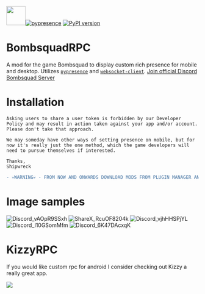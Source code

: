 [<img src="https://files.ballistica.net/ballistica_media/ballistica_logo_half.png" height="50">](https://github.com/efroemling/ballistica)[![pypresence](https://img.shields.io/badge/using-pypresence-00bb88.svg?style=for-the-badge&logo=discord&logoWidth=20)](https://github.com/qwertyquerty/pypresence)
[![PyPI version](https://img.shields.io/pypi/v/websocket_client)](https://pypi.org/project/websocket_client/)

# BombsquadRPC
A mod for the game  Bombsquad to display custom rich presence for mobile and desktop. Utilizes [`pypresence`](https://github.com/qwertyquerty/pypresence) and [`websocket-client`](https://github.com/websocket-client/websocket-client).
[Join official Discord Bombsquad Server](https://discord.gg/bombsquad-ballistica-official-1001896771347304639)

# Installation

```
Asking users to share a user token is forbidden by our Developer Policy and may result in action taken against your app and/or account. Please don't take that approach.
 
We may someday have other ways of setting presence on mobile, but for now it's really just the one method, which the game developers will need to pursue themselves if interested.
 
Thanks,
Shipwreck
``` 
```diff
- 💀WARNING💀 - FROM NOW AND ONWARDS DOWNLOAD MODS FROM PLUGIN MANAGER AND OPEN SOURCED ONES
```

# Image samples
![Discord_vAOpR9SSxh](https://user-images.githubusercontent.com/67740566/231026276-b4d1c494-8e46-4325-ad25-54c69db5c19c.png)  ![ShareX_RcuOF8204k](https://user-images.githubusercontent.com/67740566/231027333-924bd5d2-876c-4fe7-b831-b449012eeac4.png)
![Discord_vjhHHSPjYL](https://user-images.githubusercontent.com/67740566/231523431-4f8bc8a3-bbb4-43b7-b3e4-b35c828f0d82.png)
![Discord_l10GSomMfm](https://user-images.githubusercontent.com/67740566/231523398-3df5d14f-1679-464a-bfdd-71ad85dd50d4.png)
![Discord_6K47DAcxqK](https://user-images.githubusercontent.com/67740566/231027292-e165fb77-409c-4ab3-bcba-75bff64a70e6.png)


# KizzyRPC
If you would like custom rpc for android I consider checking out Kizzy a really great app.

[![](https://dcbadge.vercel.app/api/server/vUPc7zzpV5)](https://discord.gg/vUPc7zzpV5)

